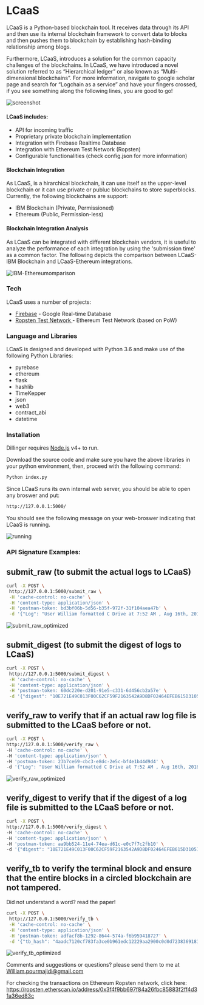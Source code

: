 # LCaaS

LCaaS is a Python-based blockchain tool. It receives data through its API and then use its internal blockchain framework to convert data to blocks and then pushes them to blockchain by establishing hash-binding relationship among blogs. 

Furthermore, LCaaS, introduces a solution for the common capacity challenges of the blockchains. In LCaaS, we have introduced a novel solution referred to as “Hierarchical ledger” or also known as “Multi-dimensional blockchains”.  For more information, navigate to google scholar page and search for “Logchain as a service” and have your fingers crossed, if you see something along the following lines, you are good to go! 

![screenshot](https://user-images.githubusercontent.com/18631688/46560397-9fcc2680-c8c1-11e8-9052-1beeb996d281.png)

#### LCaaS includes:

   - API for incoming traffic
   - Proprietary private blockchain implementation 
   - Integration with Firebase Realtime Database
   - Integration with Ethereum Test Network (Ropsten)
   - Configurable functionalities (check config.json for more information) 

#### Blockchain Integration

As LCaaS, is a hirarchical blockchain, it can use itself as the upper-level blockchain or it can use private or publuc blockchains to store superblocks. Currently, the following blockchains are support:

   - IBM Blockchain (Private, Permissioned)
   - Ethereum (Public, Permission-less)


#### Blockchain Integration Analysis

As LCaaS can be integrated with different blockchain vendors, it is useful to analyze the performance of each integration by using the 'submission time' as a common factor. The following depicts the comparison between LCaaS-IBM Blockchain and LCaaS-Ethereum integrations.

![IBM-Ethereumomparison](https://user-images.githubusercontent.com/18631688/85209292-b409be80-b304-11ea-8f45-98b1156eeb2f.gif)


### Tech

LCaaS uses a number of projects:

* [Firebase] - Google Real-time Database
* [Ropsten Test Network ] - Ethereum Test Network (based on PoW)

### Language and Libraries
LCaaS is designed and developed with Python 3.6 and make use of the following Python Libraries:

* pyrebase
* ethereum
* flask 
* hashlib
* TimeKepper
* json
* web3
* contract_abi
* datetime

### Installation

Dillinger requires [Node.js](https://nodejs.org/) v4+ to run.

Download the source code and make sure you have the above libraries in your python environment, then, proceed with the following command: 

```sh
Python index.py
```

Since LCaaS runs its own internal web server, you should be able to open any broswer and put:


```sh
http://127.0.0.1:5000/
```
You should see the following message on your web-broswer indicating that LCaaS is running. 

![running](https://user-images.githubusercontent.com/18631688/46561106-2d107a80-c8c4-11e8-8b2d-3125429a6d2a.png)


### API Signature Examples:

## submit_raw (to submit the actual logs to LCaaS)
 ```sh
curl -X POST \
  http://127.0.0.1:5000/submit_raw \
  -H 'cache-control: no-cache' \
  -H 'content-type: application/json' \
  -H 'postman-token: bd3bf06b-5d56-b35f-972f-31f104aea47b' \
  -d '{"Log": "User William formatted C Drive at 7:52 AM , Aug 16th, 2018"}' 
 ```
 ![submit_raw_optimized](https://user-images.githubusercontent.com/18631688/46905815-fc819f80-cec6-11e8-9e11-f2fe3aff2f33.gif)

 
 
 ## submit_digest (to submit the digest of logs to LCaaS)
 ```sh
curl -X POST \
  http://127.0.0.1:5000/submit_digest \
  -H 'cache-control: no-cache' \
  -H 'content-type: application/json' \
  -H 'postman-token: 60dc220e-d201-91e5-c331-6d456cb2a57e' \
  -d '{"digest": "10E721E49C013F00C62CF59F2163542A9D8DF02464EFEB615D31051B0FDDC327" }'
 ```
 
 
## verify_raw to verify that if an actual raw log file is submitted to the LCaaS before or not. 
 
  ```sh
 curl -X POST \
  http://127.0.0.1:5000/verify_raw \
  -H 'cache-control: no-cache' \
  -H 'content-type: application/json' \
  -H 'postman-token: 23b7ce69-cbc3-e8dc-2e5c-bf4e1b44d9d4' \
  -d '{"Log": "User William formatted C Drive at 7:52 AM , Aug 16th, 2018"}'
  ```
  ![verify_raw_optimized](https://user-images.githubusercontent.com/18631688/46905897-4e76f500-cec8-11e8-926f-b56be15744bd.gif)

## verify_digest to verify that if the digest of a log file is submitted to the LCaaS before or not. 
 
  ```sh
curl -X POST \
  http://127.0.0.1:5000/verify_digest \
  -H 'cache-control: no-cache' \
  -H 'content-type: application/json' \
  -H 'postman-token: aa9bb524-11e4-74ea-d61c-e0c7f7c2fb10' \
  -d '{"digest": "10E721E49C013F00C62CF59F2163542A9D8DF02464EFEB615D31051B0FDDC327" }'
  ```
## verify_tb to verify the terminal block and ensure that the entire blocks in a circled blockchain are not tampered. 
  Did not understand a word? read the paper!  
 
 ```sh 
curl -X POST \
  http://127.0.0.1:5000/verify_tb \
  -H 'cache-control: no-cache' \
  -H 'content-type: application/json' \
  -H 'postman-token: adfacf8b-1292-8644-574a-f6b959418727' \
  -d '{"tb_hash": "4aadc7120cf783fa3ce0b961edc12229aa2900c0d0d7238369181877e7892178" }'  
 ```
 ![verify_tb_optimized](https://user-images.githubusercontent.com/18631688/46905914-664e7900-cec8-11e8-8844-73820778672e.gif)

 
[//]: # (These are reference links used in the body of this note and get stripped out when the markdown processor does its job. There is no need to format nicely because it shouldn't be seen. Thanks SO - http://stackoverflow.com/questions/4823468/store-comments-in-markdown-syntax)


   [Ropsten Test Network]: <https://ropsten.etherscan.io/>
   [firebase]: <https://firebase.google.com/>

   [PlDb]: <https://github.com/joemccann/dillinger/tree/master/plugins/dropbox/README.md>
   [PlGh]: <https://github.com/joemccann/dillinger/tree/master/plugins/github/README.md>
   [PlGd]: <https://github.com/joemccann/dillinger/tree/master/plugins/googledrive/README.md>
   [PlOd]: <https://github.com/joemccann/dillinger/tree/master/plugins/onedrive/README.md>
   [PlMe]: <https://github.com/joemccann/dillinger/tree/master/plugins/medium/README.md>
   [PlGa]: <https://github.com/RahulHP/dillinger/blob/master/plugins/googleanalytics/README.md>
   
   
   
Comments and suggestions or questions? please send them to me at William.pourmajidi@gmail.com


For checking the transactions on Ethereum Ropsten network, click here:  https://ropsten.etherscan.io/address/0x3f4f9bb697f84a26fbc85883f2ff4d31a36ed83c

